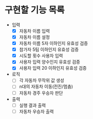 # 구현할 기능 목록

- 입력
  - [x] 자동차 이름 입력
  - [x] 자동차 이름 설정
  - [x] 자동차 이름 5자 이하인지 유효성 검증
  - [x] 참가자 5팀 이하인지 유효성 검증
  - [x] 시도할 횟수 사용자 입력
  - [x] 사용자 입력 양수인지 유효성 검증
  - [x] 사용자 입력 20 이하인지 유효성 검증
- 로직
  - [ ] 각 자동차 무작위 값 생성
  - [ ] n대의 자동차 이동(전진/멈춤)
  - [ ] 자동차 경주 우승자 판단
- 출력
  - [ ] 실행 결과 출력
  - [ ] 자동차 우승자 출력
